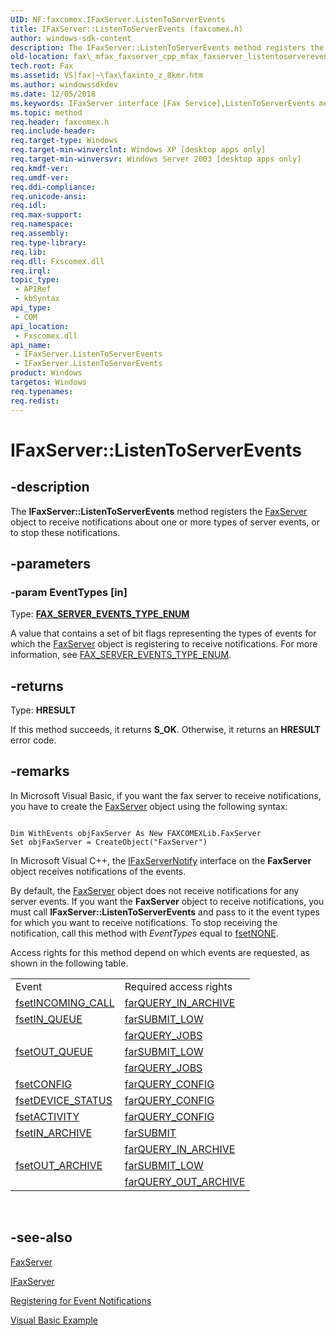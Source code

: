 ```yaml
---
UID: NF:faxcomex.IFaxServer.ListenToServerEvents
title: IFaxServer::ListenToServerEvents (faxcomex.h)
author: windows-sdk-content
description: The IFaxServer::ListenToServerEvents method registers the FaxServer object to receive notifications about one or more types of server events, or to stop these notifications.
old-location: fax\_mfax_faxserver_cpp_mfax_faxserver_listentoserverevents_cpp.htm
tech.root: Fax
ms.assetid: VS|fax|~\fax\faxinto_z_8kmr.htm
ms.author: windowssdkdev
ms.date: 12/05/2018
ms.keywords: IFaxServer interface [Fax Service],ListenToServerEvents method, IFaxServer.ListenToServerEvents, IFaxServer::ListenToServerEvents, ListenToServerEvents, ListenToServerEvents method [Fax Service], ListenToServerEvents method [Fax Service],IFaxServer interface, _mfax_faxserver.listentoserverevents, fax._mfax_faxserver_cpp_mfax_faxserver_listentoserverevents_cpp, fax._mfax_faxserver_listentoserverevents, faxcomex/IFaxServer::ListenToServerEvents
ms.topic: method
req.header: faxcomex.h
req.include-header: 
req.target-type: Windows
req.target-min-winverclnt: Windows XP [desktop apps only]
req.target-min-winversvr: Windows Server 2003 [desktop apps only]
req.kmdf-ver: 
req.umdf-ver: 
req.ddi-compliance: 
req.unicode-ansi: 
req.idl: 
req.max-support: 
req.namespace: 
req.assembly: 
req.type-library: 
req.lib: 
req.dll: Fxscomex.dll
req.irql: 
topic_type:
 - APIRef
 - kbSyntax
api_type:
 - COM
api_location:
 - Fxscomex.dll
api_name:
 - IFaxServer.ListenToServerEvents
 - IFaxServer.ListenToServerEvents
product: Windows
targetos: Windows
req.typenames: 
req.redist: 
---
```


# IFaxServer::ListenToServerEvents


## -description


The <b>IFaxServer::ListenToServerEvents</b> method registers the <a href="https://msdn.microsoft.com/en-us/library/ms689109(v=VS.85).aspx">FaxServer</a> object to receive notifications about one or more types of server events, or to stop these notifications. 


## -parameters




### -param EventTypes [in]

Type: <b><a href="https://msdn.microsoft.com/en-us/library/ms689206(v=VS.85).aspx">FAX_SERVER_EVENTS_TYPE_ENUM</a></b>

A value that contains a set of bit flags representing the types of events for which the <a href="https://msdn.microsoft.com/en-us/library/ms689109(v=VS.85).aspx">FaxServer</a> object is registering to receive notifications. For more information, see <a href="https://msdn.microsoft.com/en-us/library/ms689206(v=VS.85).aspx">FAX_SERVER_EVENTS_TYPE_ENUM</a>.


## -returns



Type: <b>HRESULT</b>

If this method succeeds, it returns <b xmlns:loc="http://microsoft.com/wdcml/l10n">S_OK</b>. Otherwise, it returns an <b xmlns:loc="http://microsoft.com/wdcml/l10n">HRESULT</b> error code.




## -remarks



In Microsoft Visual Basic, if you want the fax server to receive notifications, you have to create the <a href="https://msdn.microsoft.com/en-us/library/ms689109(v=VS.85).aspx">FaxServer</a> object using the following syntax:



```

Dim WithEvents objFaxServer As New FAXCOMEXLib.FaxServer
Set objFaxServer = CreateObject("FaxServer") 

```


In Microsoft Visual C++, the <a href="https://msdn.microsoft.com/e8192f70-b0aa-4055-b67b-ff95991b66f2">IFaxServerNotify</a> interface on the <b>FaxServer</b> object receives notifications of the events.


By default, the <a href="https://msdn.microsoft.com/en-us/library/ms689109(v=VS.85).aspx">FaxServer</a> object does not receive notifications for any server events. If you want the <b>FaxServer</b> object to receive notifications, you must call <b>IFaxServer::ListenToServerEvents</b> and pass to it the event types for which you want to receive notifications. To stop receiving the notification, call this method with <i>EventTypes</i> equal to <a href="https://msdn.microsoft.com/en-us/library/ms689206(v=VS.85).aspx">fsetNONE</a>.

Access rights for this method depend on which events are requested, as shown in the following table.


<table class="clsStd">
<tr>
<td>Event</td>
<td>Required access rights</td>
</tr>
<tr>
<td>
<a href="https://msdn.microsoft.com/en-us/library/ms689206(v=VS.85).aspx">fsetINCOMING_CALL</a>
</td>
<td>
<a href="https://msdn.microsoft.com/en-us/library/ms689205(v=VS.85).aspx">farQUERY_IN_ARCHIVE</a>
</td>
</tr>
<tr>
<td>
<a href="https://msdn.microsoft.com/en-us/library/ms689206(v=VS.85).aspx">fsetIN_QUEUE</a>
</td>
<td>
<a href="https://msdn.microsoft.com/en-us/library/ms689205(v=VS.85).aspx">farSUBMIT_LOW</a>
</td>
</tr>
<tr>
<td></td>
<td>
<a href="https://msdn.microsoft.com/en-us/library/ms689205(v=VS.85).aspx">farQUERY_JOBS</a>
</td>
</tr>
<tr>
<td>
<a href="https://msdn.microsoft.com/en-us/library/ms689206(v=VS.85).aspx">fsetOUT_QUEUE</a>
</td>
<td>
<a href="https://msdn.microsoft.com/en-us/library/ms689205(v=VS.85).aspx">farSUBMIT_LOW</a>
</td>
</tr>
<tr>
<td></td>
<td>
<a href="https://msdn.microsoft.com/en-us/library/ms689205(v=VS.85).aspx">farQUERY_JOBS</a>
</td>
</tr>
<tr>
<td>
<a href="https://msdn.microsoft.com/en-us/library/ms689206(v=VS.85).aspx">fsetCONFIG</a>
</td>
<td>
<a href="https://msdn.microsoft.com/en-us/library/ms689205(v=VS.85).aspx">farQUERY_CONFIG</a>
</td>
</tr>
<tr>
<td>
<a href="https://msdn.microsoft.com/en-us/library/ms689206(v=VS.85).aspx">fsetDEVICE_STATUS</a>
</td>
<td>
<a href="https://msdn.microsoft.com/en-us/library/ms689205(v=VS.85).aspx">farQUERY_CONFIG</a>
</td>
</tr>
<tr>
<td>
<a href="https://msdn.microsoft.com/en-us/library/ms689206(v=VS.85).aspx">fsetACTIVITY</a>
</td>
<td>
<a href="https://msdn.microsoft.com/en-us/library/ms689205(v=VS.85).aspx">farQUERY_CONFIG</a>
</td>
</tr>
<tr>
<td>
<a href="https://msdn.microsoft.com/en-us/library/ms689206(v=VS.85).aspx">fsetIN_ARCHIVE</a>
</td>
<td>
<a href="https://msdn.microsoft.com/en-us/library/ms689205(v=VS.85).aspx">farSUBMIT</a>
</td>
</tr>
<tr>
<td></td>
<td>
<a href="https://msdn.microsoft.com/en-us/library/ms689205(v=VS.85).aspx">farQUERY_IN_ARCHIVE</a>
</td>
</tr>
<tr>
<td>
<a href="https://msdn.microsoft.com/en-us/library/ms689206(v=VS.85).aspx">fsetOUT_ARCHIVE</a>
</td>
<td>
<a href="https://msdn.microsoft.com/en-us/library/ms689205(v=VS.85).aspx">farSUBMIT_LOW</a>
</td>
</tr>
<tr>
<td></td>
<td>
<a href="https://msdn.microsoft.com/en-us/library/ms689205(v=VS.85).aspx">farQUERY_OUT_ARCHIVE</a>
</td>
</tr>
</table>
 




## -see-also




<a href="https://msdn.microsoft.com/en-us/library/ms689109(v=VS.85).aspx">FaxServer</a>



<a href="https://msdn.microsoft.com/en-us/library/ms689110(v=VS.85).aspx">IFaxServer</a>



<a href="https://msdn.microsoft.com/en-us/library/ms693008(v=VS.85).aspx">Registering for Event Notifications</a>



<a href="https://msdn.microsoft.com/en-us/library/ms693013(v=VS.85).aspx">Visual Basic Example</a>
 

 

